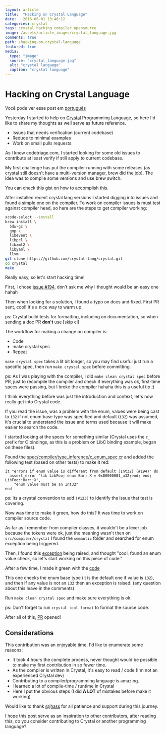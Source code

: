 ```yaml
---
layout: article
title:  "Hacking on Crystal Language"
date:   2016-06-01 13:46:12
categories: crystal
tags: crystal hacking compiler opensource
image: /assets/article_images/crystal_language.jpg
comments: true
path: /hacking-on-crystal-language
featured: true
media:
  type: "image"
  source: "crystal_language.jpg"
  alt: "crystal language"
  caption: "crystal language"
---
```


# Hacking on Crystal Language

Você pode ver esse post em [português](/hacking-na-linguagem-crystal)

Yesterday I started to help on [Crystal](http://crystal-lang.org/) Programming Language, so here I'd like to
share my thoughts as well serve as future reference.

* Issues that needs verification (current codebase)
* Reduce to minimal examples
* Work on small pulls requests

As I knew codetriage.com, I started looking for some old issues to
contribute at least verify if still apply to current codebase.

My first challenge has put the compiler running with some releases (as
crystal still doesn't have a multi-version manager, brew did the job).
The idea was to compile some versions and use brew switch.

You can check this
[gist](https://gist.github.com/fernandes/52dce07fd0b8b902dcfb582c21c56d57)
on how to accomplish this.

After installed recent crystal lang versions I started digging into
issues and found a simple one on the compiler. To work on compiler
issues is must test against compiler head, so here are the steps to get
compiler working:

```bash
xcode-select --install
brew install \
  bdw-gc \
  gmp \
  libevent \
  libpcl \
  libxml2 \
  libyaml \
  llvm
git clone https://github.com/crystal-lang/crystal.git
cd crystal
make
```

Really easy, so let's start hacking time!

First, I chose [issue #194](https://github.com/crystal-lang/crystal/issues/194), don't ask
me why I thought would be an easy one hahah

Then when looking for a solution, I found a typo on docs and fixed. First PR sent, cool! It's a nice way to warm up.

ps: Crystal build tests for formatting, including on documentation, so
when sending a doc PR __don't__ use [skip ci]

The workflow for making a change on compiler is:

* Code
* make crystal spec
* Repeat

`make crystal spec` takes a lit bit longer, so you may find useful just
run a specific spec, then run `make crystal spec` before committing.

ps: As I was playing with the compiler, I did `make clean crystal spec`
before PR, just to recompile the compiler and check if everything was
ok, first-time specs were passing, but I broke the compiler hahaha this
is a useful tip ;)

I think everything before was just the introduction and context, let's
now really get into Crystal code.

If you read the issue, was a problem with the enum, values were being
cast to `i32` if not enum base type was specified and default (`i32`)
was assumed, it's crucial to understand the issue and terms
used because it will make easier to search the code.

I started looking at the specs for something similar (Crystal uses the `c_`
prefix for C bindings, as this is a problem on LibC binding example,
began on these files).

Found the
[spec/compiler/type_inference/c_enum_spec.cr](https://github.com/fernandes/crystal/blob/2f6d9e459601b3153c377964bf86dc63160c1bc3/spec/compiler/type_inference/c_enum_spec.cr)
and added the following test (based on other tests) to make it red:

```crystal
it "errors if enum value is different from default (Int32) (#194)" do
  assert_error "lib LibFoo; enum Bar; X = 0x00000001_u32;end; end; LibFoo::Bar::X",
    "enum value must be an Int32"
end
```

ps: Its a crystal convention to add `(#123)` to identify the issue that
test is covering.

Now was time to make it green, how do this? It was time to work on
compiler source code.

As far as I remember from compiler classes, it wouldn't be a lexer job
because the tokens were ok, just the meaning wasn't then on
`src/compiler/crystal` I found the `semantic` folder and searched for
enum exception being triggered.

Then, I found this
[exception](https://github.com/fernandes/crystal/blob/2f6d9e459601b3153c377964bf86dc63160c1bc3/src/compiler/crystal/semantic/top_level_visitor.cr#L580)
being raised, and thought "cool, found an enum value check, so let's
start working on this piece of code."

After a few time, I made it green with the
[code](https://github.com/crystal-lang/crystal/pull/2703/files#diff-6a2ecb55e60454c135921c7303eeaa99R567)

This one checks the enum base type (it is the default one if value is `i32`), and
then if any value is not an `i32` then an exception is raised. (any
question about this leave in the comments)

Run `make clean crystal spec` and make sure everything is ok.

ps: Don't forget to run `crystal tool format` to format the source code.

After all of this,
[PR](https://github.com/crystal-lang/crystal/pull/2703) opened!

## Considerations

This contribution was an enjoyable time, I'd like to enumerate some reasons:

* It took 4 hours the complete process, never thought would be possible
  to make my first contribution in so fewer time.
* As the compiler is written in Crystal, it's easy to read / code
  (I'm not an experienced Crystal dev)
* Contributing to a compiler/programming language is amazing.
* I learned a lot of compile-time / runtime in Crystal
* Here I put the obvious steps (I did __A LOT__ of mistakes before
  make it working)

Would like to thank [@jhass](https://github.com/jhass) for all patience
and support during this journey.

I hope this post serve as an inspiration to other contributors, after
reading this, do you consider contributing to Crystal or another
programming language?